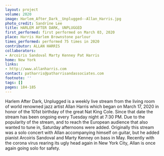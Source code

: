 ```yaml
---
layout: project
volume: 2020
image: Harlem_After_Dark__Unplugged--Allan_Harris.jpg
photo_credit: Sandrine Lee
title: HARLEM AFTER DARK, UNPLUGGED
first_performed: first performed on March 03, 2020
place: Harris Harlem Brownstone parlour
times_performed: performed 75 times in 2020
contributor: ALLAN HARRIS
collaborators:
- Arcoiris Sandoval Marty Kenney Pat Harris
home: New York
links:
- http://www.allanharris.com
contact: patharris@patharrisandassociates.com
footnote: ''
tags: []
pages: 184-185
---
```




Harlem After Dark, Unplugged is a weekly live stream from the living room of world renowned jazz artist Allan Harris which began on March 17, 2020 in honor of the 101st birthday of the great Nat King Cole. Since that date the stream has been ongoing every Tuesday night at 7:30 PM.  Due to the popularity of the stream, and to reach the European audience that also wanted to tune in, Saturday afternoons were added.  Originally this stream was a solo concert with Allan accompanying himself on guitar, but he added pianist Arcoiris Sandoval and Marty Kenney on bass in May.  Recently with the corona virus rearing its ugly head again in New York City, Allan is once again going solo for safety.  
